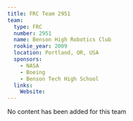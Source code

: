 ```yaml
---
title: FRC Team 2951
team:
  type: FRC
  number: 2951
  name: Benson High Robotics Club
  rookie_year: 2009
  location: Portland, OR, USA
  sponsors:
    - NASA
    - Boeing
    - Benson Tech High School
  links:
    Website: 
---
```

No content has been added for this team